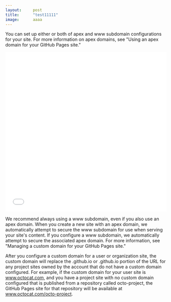```yaml
---
layout:     post
title:      "test11111"
image:      aaaa
---
```


You can set up either or both of apex and www subdomain configurations for your site. For more information on apex domains, see "Using an apex domain for your GitHub Pages site."

<iframe src="//player.bilibili.com/player.html?aid=77156864&bvid=BV14J411X7uc&cid=131971626&page=1&danmaku=0" allowfullscreen="allowfullscreen" width="100%" height="500" scrolling="no" frameborder="0"></iframe>

We recommend always using a www subdomain, even if you also use an apex domain. When you create a new site with an apex domain, we automatically attempt to secure the www subdomain for use when serving your site's content. If you configure a www subdomain, we automatically attempt to secure the associated apex domain. For more information, see "Managing a custom domain for your GitHub Pages site."

After you configure a custom domain for a user or organization site, the custom domain will replace the <user>.github.io or <organization>.github.io portion of the URL for any project sites owned by the account that do not have a custom domain configured. For example, if the custom domain for your user site is www.octocat.com, and you have a project site with no custom domain configured that is published from a repository called octo-project, the GitHub Pages site for that repository will be available at www.octocat.com/octo-project.